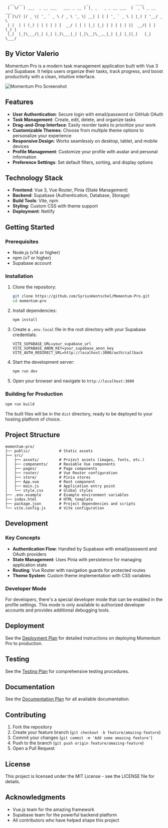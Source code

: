 ```
  __  __                            _                     ____           
 |  \/  | ___  _ __ ___   ___ _ __ | |_ _   _ _ __ ___  |  _ \ _ __ ___ 
 | |\/| |/ _ \| '_ ` _ \ / _ \ '_ \| __| | | | '_ ` _ \ | |_) | '__/ _ \
 | |  | | (_) | | | | | |  __/ | | | |_| |_| | | | | | ||  __/| | | (_) |
 |_|  |_|\___/|_| |_| |_|\___|_| |_|\__|\__,_|_| |_| |_||_|   |_|  \___/
```

## By Victor Valerio

Momentum Pro is a modern task management application built with Vue 3 and Supabase. It helps users organize their tasks, track progress, and boost productivity with a clean, intuitive interface.

![Momentum Pro Screenshot](public/screenshot.png)

## Features

- **User Authentication**: Secure login with email/password or GitHub OAuth
- **Task Management**: Create, edit, delete, and organize tasks
- **Drag-and-Drop Interface**: Easily reorder tasks to prioritize your work
- **Customizable Themes**: Choose from multiple theme options to personalize your experience
- **Responsive Design**: Works seamlessly on desktop, tablet, and mobile devices
- **Profile Management**: Customize your profile with avatar and personal information
- **Preference Settings**: Set default filters, sorting, and display options

## Technology Stack

- **Frontend**: Vue 3, Vue Router, Pinia (State Management)
- **Backend**: Supabase (Authentication, Database, Storage)
- **Build Tools**: Vite, npm
- **Styling**: Custom CSS with theme support
- **Deployment**: Netlify

## Getting Started

### Prerequisites

- Node.js (v14 or higher)
- npm (v7 or higher)
- Supabase account

### Installation

1. Clone the repository:
   ```bash
   git clone https://github.com/SyriusHentschel/Momentum-Pro.git
   cd momentum-pro
   ```

2. Install dependencies:
   ```bash
   npm install
   ```

3. Create a `.env.local` file in the root directory with your Supabase credentials:
   ```
   VITE_SUPABASE_URL=your_supabase_url
   VITE_SUPABASE_ANON_KEY=your_supabase_anon_key
   VITE_AUTH_REDIRECT_URL=http://localhost:3000/auth/callback
   ```

4. Start the development server:
   ```bash
   npm run dev
   ```

5. Open your browser and navigate to `http://localhost:3000`

### Building for Production

```bash
npm run build
```

The built files will be in the `dist` directory, ready to be deployed to your hosting platform of choice.

## Project Structure

```
momentum-pro/
├── public/             # Static assets
├── src/
│   ├── assets/         # Project assets (images, fonts, etc.)
│   ├── components/     # Reusable Vue components
│   ├── pages/          # Page components
│   ├── router/         # Vue Router configuration
│   ├── store/          # Pinia stores
│   ├── App.vue         # Root component
│   ├── main.js         # Application entry point
│   └── style.css       # Global styles
├── .env.example        # Example environment variables
├── index.html          # HTML template
├── package.json        # Project dependencies and scripts
└── vite.config.js      # Vite configuration
```

## Development

### Key Concepts

- **Authentication Flow**: Handled by Supabase with email/password and OAuth providers
- **State Management**: Uses Pinia with persistence for managing application state
- **Routing**: Vue Router with navigation guards for protected routes
- **Theme System**: Custom theme implementation with CSS variables

### Developer Mode

For developers, there's a special developer mode that can be enabled in the profile settings. This mode is only available to authorized developer accounts and provides additional debugging tools.

## Deployment

See the [Deployment Plan](deployment-plan.md) for detailed instructions on deploying Momentum Pro to production.

## Testing

See the [Testing Plan](testing-plan.md) for comprehensive testing procedures.

## Documentation

See the [Documentation Plan](documentation-plan.md) for all available documentation.

## Contributing

1. Fork the repository
2. Create your feature branch (`git checkout -b feature/amazing-feature`)
3. Commit your changes (`git commit -m 'Add some amazing feature'`)
4. Push to the branch (`git push origin feature/amazing-feature`)
5. Open a Pull Request

## License

This project is licensed under the MIT License - see the LICENSE file for details.

## Acknowledgments

- Vue.js team for the amazing framework
- Supabase team for the powerful backend platform
- All contributors who have helped shape this project
